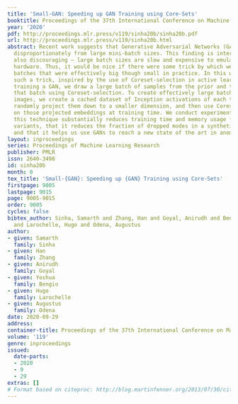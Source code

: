 ```yaml
---
title: 'Small-GAN: Speeding up GAN Training using Core-Sets'
booktitle: Proceedings of the 37th International Conference on Machine Learning
year: '2020'
pdf: http://proceedings.mlr.press/v119/sinha20b/sinha20b.pdf
url: http://proceedings.mlr.press/v119/sinha20b.html
abstract: Recent work suggests that Generative Adversarial Networks (GANs) benefit
  disproportionately from large mini-batch sizes. This finding is interesting but
  also discouraging – large batch sizes are slow and expensive to emulate on conventional
  hardware. Thus, it would be nice if there were some trick by which we could generate
  batches that were effectively big though small in practice. In this work, we propose
  such a trick, inspired by the use of Coreset-selection in active learning. When
  training a GAN, we draw a large batch of samples from the prior and then compress
  that batch using Coreset-selection. To create effectively large batches of real
  images, we create a cached dataset of Inception activations of each training image,
  randomly project them down to a smaller dimension, and then use Coreset-selection
  on those projected embeddings at training time. We conduct experiments showing that
  this technique substantially reduces training time and memory usage for modern GAN
  variants, that it reduces the fraction of dropped modes in a synthetic dataset,
  and that it helps us use GANs to reach a new state of the art in anomaly detection.
layout: inproceedings
series: Proceedings of Machine Learning Research
publisher: PMLR
issn: 2640-3498
id: sinha20b
month: 0
tex_title: 'Small-{GAN}: Speeding up {GAN} Training using Core-Sets'
firstpage: 9005
lastpage: 9015
page: 9005-9015
order: 9005
cycles: false
bibtex_author: Sinha, Samarth and Zhang, Han and Goyal, Anirudh and Bengio, Yoshua
  and Larochelle, Hugo and Odena, Augustus
author:
- given: Samarth
  family: Sinha
- given: Han
  family: Zhang
- given: Anirudh
  family: Goyal
- given: Yoshua
  family: Bengio
- given: Hugo
  family: Larochelle
- given: Augustus
  family: Odena
date: 2020-09-29
address: 
container-title: Proceedings of the 37th International Conference on Machine Learning
volume: '119'
genre: inproceedings
issued:
  date-parts:
  - 2020
  - 9
  - 29
extras: []
# Format based on citeproc: http://blog.martinfenner.org/2013/07/30/citeproc-yaml-for-bibliographies/
---
```

